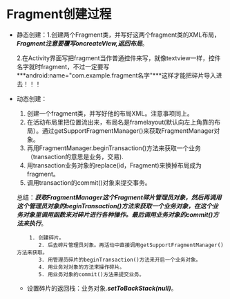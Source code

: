 # Fragment创建过程

* 静态创建：1.创建两个Fragment类，并写好这两个fragment类的XML布局，***Fragment注意要覆写oncreateView,返回布局***。

  ​					2.在Activity界面写把fragment当作普通控件来写，就像textview一样，控件名字就时fragment，不过一定要写***android:name="com.example.fragment名字"***这样才能把碎片导入进去！！！

* 动态创建：

  	1. 创建一个fragment类，并写好他的布局XML。注意事项同上。
   	2. 在活动布局里把位置流出来，布局名是framelayout(默认向左上角靠的布局）。通过getSupportFragmentManager()来获取FragmentManager对象。
   	3. 再用FragmentManager.beginTransaction()方法来获取一个业务（transaction的意思是业务，交易).
   	4. 用transaction业务对象的replace(id，Fragment)来换掉布局成为fragment。
   	5. 调用transaction的commit()对象来提交事务。

  总结：***获取FragmentManager这个Fragment碎片管理员对象，然后再调用这个管理员对象的beginTransaction()方法来获取一个业务对象，在这个业务对象里调用函数来对碎片进行各种操作。最后调用业务对象的commit()方法来执行***。

          1. 创建碎片。
             2. 后去碎片管理员对象。再活动中直接调用getSupportFragmentManager()方法来获取。
             3. 用管理员碎片的beginTransaction()方法来开启一个业务对象。
             4. 用业务对对象的方法来操作碎片。
             5. 用业务对象的commit()方法来提交业务。

  * 设置碎片的返回栈：业务对象.***setToBackStack(null)***。

  

  

  

  

  

   

  

  

  

  ​	